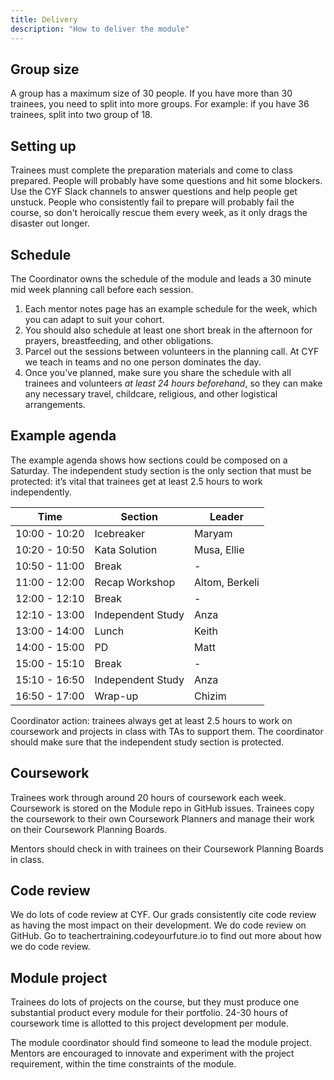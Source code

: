 ```yaml
---
title: Delivery
description: "How to deliver the module"
---
```


## Group size

A group has a maximum size of 30 people. If you have more than 30 trainees, you need to split into more groups. For example: if you have 36 trainees, split into two group of 18.

## Setting up

Trainees must complete the preparation materials and come to class prepared. People will probably have some questions and hit some blockers. Use the CYF Slack channels to answer questions and help people get unstuck. People who consistently fail to prepare will probably fail the course, so don't heroically rescue them every week, as it only drags the disaster out longer.

## Schedule

The Coordinator owns the schedule of the module and leads a 30 minute mid week planning call before each session.

1. Each mentor notes page has an example schedule for the week, which you can adapt to suit your cohort.
2. You should also schedule at least one short break in the afternoon for prayers, breastfeeding, and other obligations.
3. Parcel out the sessions between volunteers in the planning call. At CYF we teach in teams and no one person dominates the day.
4. Once you've planned, make sure you share the schedule with all trainees and volunteers _at least 24 hours beforehand_, so they can make any necessary travel, childcare, religious, and other logistical arrangements.

## Example agenda

The example agenda shows how sections could be composed on a Saturday. The independent study section is the only section that must be protected: it’s vital that trainees get at least 2.5 hours to work independently.

| Time          | Section           | Leader         |
| ------------- | ----------------- | -------------- |
| 10:00 - 10:20 | Icebreaker        | Maryam         |
| 10:20 - 10:50 | Kata Solution     | Musa, Ellie    |
| 10:50 - 11:00 | Break             | -              |
| 11:00 - 12:00 | Recap Workshop    | Altom, Berkeli |
| 12:00 - 12:10 | Break             | -              |
| 12:10 - 13:00 | Independent Study | Anza           |
| 13:00 - 14:00 | Lunch             | Keith          |
| 14:00 - 15:00 | PD                | Matt           |
| 15:00 - 15:10 | Break             | -              |
| 15:10 - 16:50 | Independent Study | Anza           |
| 16:50 - 17:00 | Wrap-up           | Chizim         |

Coordinator action: trainees always get at least 2.5 hours to work on coursework and projects in class with TAs to support them. The coordinator should make sure that the independent study section is protected.

## Coursework

Trainees work through around 20 hours of coursework each week. Coursework is stored on the Module repo in GitHub issues. Trainees copy the coursework to their own Coursework Planners and manage their work on their Coursework Planning Boards.

Mentors should check in with trainees on their Coursework Planning Boards in class.

## Code review

We do lots of code review at CYF. Our grads consistently cite code review as having the most impact on their development. We do code review on GitHub. Go to teachertraining.codeyourfuture.io to find out more about how we do code review.

## Module project

Trainees do lots of projects on the course, but they must produce one substantial product every module for their portfolio. 24-30 hours of coursework time is allotted to this project development per module.

The module coordinator should find someone to lead the module project. Mentors are encouraged to innovate and experiment with the project requirement, within the time constraints of the module.
